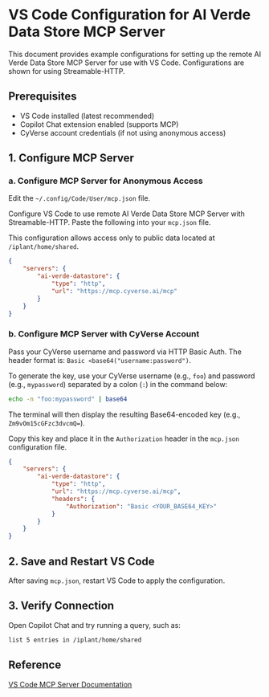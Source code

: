 # VS Code Configuration for AI Verde Data Store MCP Server

This document provides example configurations for setting up the remote AI Verde Data Store MCP Server for use with VS Code. Configurations are shown for using Streamable-HTTP.

## Prerequisites

- VS Code installed (latest recommended)  
- Copilot Chat extension enabled (supports MCP)  
- CyVerse account credentials (if not using anonymous access)

## 1. Configure MCP Server

### a. Configure MCP Server for Anonymous Access

Edit the `~/.config/Code/User/mcp.json` file.

Configure VS Code to use remote AI Verde Data Store MCP Server with Streamable-HTTP. Paste the following into your `mcp.json` file.

This configuration allows access only to public data located at `/iplant/home/shared`.

```json
{
    "servers": {
        "ai-verde-datastore": {
            "type": "http",
            "url": "https://mcp.cyverse.ai/mcp"
        }
    }
}
```

### b. Configure MCP Server with CyVerse Account

Pass your CyVerse username and password via HTTP Basic Auth. The header format is: `Basic <base64("username:password")`.

To generate the key, use your CyVerse username (e.g., `foo`) and password (e.g., `mypassword`) separated by a colon (`:`) in the command below:
```bash
echo -n "foo:mypassword" | base64
```

The terminal will then display the resulting Base64-encoded key (e.g., `Zm9vOm15cGFzc3dvcmQ=`).

Copy this key and place it in the `Authorization` header in the `mcp.json` configuration file.
```json
{
    "servers": {
        "ai-verde-datastore": {
            "type": "http",
            "url": "https://mcp.cyverse.ai/mcp",
            "headers": {
				"Authorization": "Basic <YOUR_BASE64_KEY>"
			}
        }
    }
}
```


## 2. Save and Restart VS Code

After saving `mcp.json`, restart VS Code to apply the configuration.

## 3. Verify Connection 

Open Copilot Chat and try running a query, such as:
```bash
list 5 entries in /iplant/home/shared
```

## Reference

[VS Code MCP Server Documentation](https://code.visualstudio.com/docs/copilot/chat/mcp-servers)
